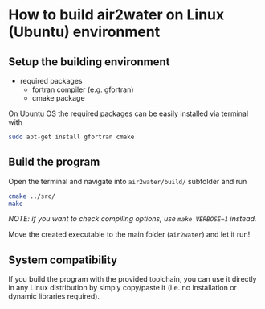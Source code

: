 # How to build air2water on Linux (Ubuntu) environment

## Setup the building environment
* required packages
    * fortran compiler (e.g. gfortran)
    * cmake package

On Ubuntu OS the required packages can be easily installed via terminal with

~~~bash
sudo apt-get install gfortran cmake
~~~

## Build the program

Open the terminal and navigate into `air2water/build/` subfolder and run

~~~bash
cmake ../src/
make
~~~

*NOTE: if you want to check compiling options, use `make VERBOSE=1` instead.*

Move the created executable to the main folder (`air2water`) and let it run!

## System compatibility
If you build the program with the provided toolchain, you can use it directly in any Linux distribution by simply copy/paste it (i.e. no installation or dynamic libraries required).
